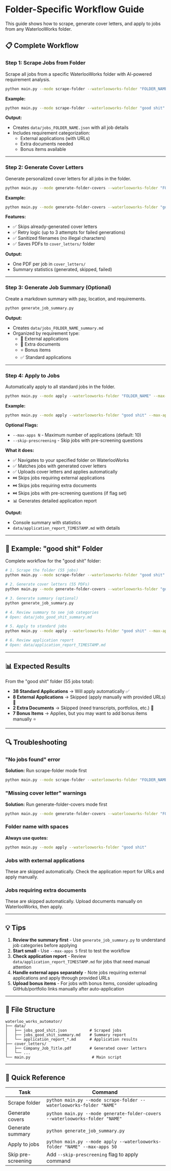 # Folder-Specific Workflow Guide

This guide shows how to scrape, generate cover letters, and apply to jobs from any WaterlooWorks folder.

## 📋 Complete Workflow

### Step 1: Scrape Jobs from Folder
Scrape all jobs from a specific WaterlooWorks folder with AI-powered requirement analysis.

```bash
python main.py --mode scrape-folder --waterlooworks-folder "FOLDER_NAME"
```

**Example:**
```bash
python main.py --mode scrape-folder --waterlooworks-folder "good shit"
```

**Output:**
- Creates `data/jobs_FOLDER_NAME.json` with all job details
- Includes requirement categorization:
  - External applications (with URLs)
  - Extra documents needed
  - Bonus items available

---

### Step 2: Generate Cover Letters
Generate personalized cover letters for all jobs in the folder.

```bash
python main.py --mode generate-folder-covers --waterlooworks-folder "FOLDER_NAME"
```

**Example:**
```bash
python main.py --mode generate-folder-covers --waterlooworks-folder "good shit"
```

**Features:**
- ✅ Skips already-generated cover letters
- ✅ Retry logic (up to 3 attempts for failed generations)
- ✅ Sanitized filenames (no illegal characters)
- ✅ Saves PDFs to `cover_letters/` folder

**Output:**
- One PDF per job in `cover_letters/`
- Summary statistics (generated, skipped, failed)

---

### Step 3: Generate Job Summary (Optional)
Create a markdown summary with pay, location, and requirements.

```bash
python generate_job_summary.py
```

**Output:**
- Creates `data/jobs_FOLDER_NAME_summary.md`
- Organized by requirement type:
  - 🔗 External applications
  - 📎 Extra documents
  - ⭐ Bonus items
  - ✅ Standard applications

---

### Step 4: Apply to Jobs
Automatically apply to all standard jobs in the folder.

```bash
python main.py --mode apply --waterlooworks-folder "FOLDER_NAME" --max-apps 50
```

**Example:**
```bash
python main.py --mode apply --waterlooworks-folder "good shit" --max-apps 50
```

**Optional Flags:**
- `--max-apps N` - Maximum number of applications (default: 10)
- `--skip-prescreening` - Skip jobs with pre-screening questions

**What it does:**
- ✅ Navigates to your specified folder on WaterlooWorks
- ✅ Matches jobs with generated cover letters
- ✅ Uploads cover letters and applies automatically
- ⏭️ Skips jobs requiring external applications
- ⏭️ Skips jobs requiring extra documents
- ⏭️ Skips jobs with pre-screening questions (if flag set)
- 📊 Generates detailed application report

**Output:**
- Console summary with statistics
- `data/application_report_TIMESTAMP.md` with details

---

## 🎯 Example: "good shit" Folder

Complete workflow for the "good shit" folder:

```bash
# 1. Scrape the folder (55 jobs)
python main.py --mode scrape-folder --waterlooworks-folder "good shit"

# 2. Generate cover letters (55 PDFs)
python main.py --mode generate-folder-covers --waterlooworks-folder "good shit"

# 3. Generate summary (optional)
python generate_job_summary.py

# 4. Review summary to see job categories
# Open: data/jobs_good_shit_summary.md

# 5. Apply to standard jobs
python main.py --mode apply --waterlooworks-folder "good shit" --max-apps 50

# 6. Review application report
# Open: data/application_report_TIMESTAMP.md
```

---

## 📊 Expected Results

From the "good shit" folder (55 jobs total):

- **38 Standard Applications** → Will apply automatically ✅
- **8 External Applications** → Skipped (apply manually with provided URLs) 🔗
- **2 Extra Documents** → Skipped (need transcripts, portfolios, etc.) 📎
- **7 Bonus Items** → Applies, but you may want to add bonus items manually ⭐

---

## 🔍 Troubleshooting

### "No jobs found" error
**Solution:** Run scrape-folder mode first
```bash
python main.py --mode scrape-folder --waterlooworks-folder "FOLDER_NAME"
```

### "Missing cover letter" warnings
**Solution:** Run generate-folder-covers mode first
```bash
python main.py --mode generate-folder-covers --waterlooworks-folder "FOLDER_NAME"
```

### Folder name with spaces
**Always use quotes:**
```bash
python main.py --mode apply --waterlooworks-folder "good shit"
```

### Jobs with external applications
These are skipped automatically. Check the application report for URLs and apply manually.

### Jobs requiring extra documents
These are skipped automatically. Upload documents manually on WaterlooWorks, then apply.

---

## 💡 Tips

1. **Review the summary first** - Use `generate_job_summary.py` to understand job categories before applying
2. **Start small** - Use `--max-apps 5` first to test the workflow
3. **Check application report** - Review `data/application_report_TIMESTAMP.md` for jobs that need manual attention
4. **Handle external apps separately** - Note jobs requiring external applications and apply through provided URLs
5. **Upload bonus items** - For jobs with bonus items, consider uploading GitHub/portfolio links manually after auto-application

---

## 📁 File Structure

```
waterloo_works_automator/
├── data/
│   ├── jobs_good_shit.json          # Scraped jobs
│   ├── jobs_good_shit_summary.md    # Summary report
│   └── application_report_*.md      # Application results
├── cover_letters/
│   ├── Company_Job_Title.pdf        # Generated cover letters
│   └── ...
└── main.py                           # Main script
```

---

## 🚀 Quick Reference

| Task | Command |
|------|---------|
| Scrape folder | `python main.py --mode scrape-folder --waterlooworks-folder "NAME"` |
| Generate covers | `python main.py --mode generate-folder-covers --waterlooworks-folder "NAME"` |
| Generate summary | `python generate_job_summary.py` |
| Apply to jobs | `python main.py --mode apply --waterlooworks-folder "NAME" --max-apps 50` |
| Skip pre-screening | Add `--skip-prescreening` flag to apply command |
